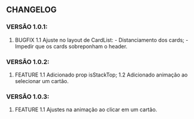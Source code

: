## CHANGELOG

### VERSÃO 1.0.1:

1. BUGFIX
    1.1 Ajuste no layout de CardList: 
        - Distanciamento dos cards;
        - Impedir que os cards sobreponham o header.

### VERSÃO 1.0.2:

1. FEATURE
    1.1 Adicionado prop isStackTop;
    1.2 Adicionado animação ao selecionar um cartão.

### VERSÃO 1.0.3:

1. FEATURE
    1.1 Ajustes na animação ao clicar em um cartão.
